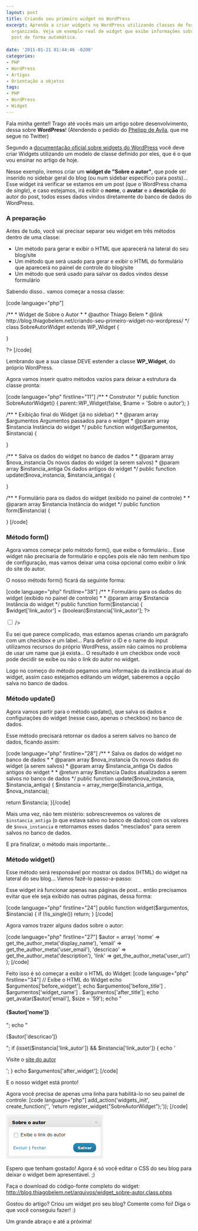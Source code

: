 ```yaml
---
layout: post
title: Criando seu primeiro widget no WordPress
excerpt: Aprenda a criar widgets no WordPress utilizando classes de forma fácil e
  organizada. Veja um exemplo real de widget que exibe informações sobre o autor do
  post de forma automática.

date: '2011-01-21 01:44:46 -0200'
categories:
- PHP
- WordPress
- Artigos
- Orientação a objetos
tags:
- PHP
- WordPress
- Widget
---
```

<p>Fala minha gente!! Trago até vocês mais um artigo sobre desenvolvimento, dessa sobre <strong>WordPress</strong>! (Atendendo o pedido do <a href="https://twitter.com/PhelippdeAvila" target="_blank">Phelipp de Avila</a>, que me segue no Twitter)</p>
<p>Segundo a <a href="http://codex.wordpress.org/Widgets_API" target="_blank">documentação oficial sobre widgets do WordPress</a> você deve criar Widgets utilizando um modelo de classe definido por eles, que é o que vou ensinar no artigo de hoje.</p>
<p>Nesse exemplo, iremos criar um <strong>widget de "Sobre o autor"</strong>, que pode ser inserido no sidebar geral do blog (ou num sidebar específico para posts)... Esse widget irá verificar se estamos em um post (que o WordPress chama de <em>single</em>), e caso estejamos, irá exibir o <strong>nome</strong>, o <strong>avatar</strong> e a <strong>descrição</strong> do autor do post, todos esses dados vindos diretamente do banco de dados do WordPress.</p>
<h3>A preparação</h3>
<p>Antes de tudo, você vai precisar separar seu widget em três métodos dentro de uma classe:</p>
<ul>
<li>Um método para gerar e exibir o HTML que aparecerá na lateral do seu blog/site</li>
<li>Um método que será usado para gerar e exibir o HTML do formulário que aparecerá no painel de controle do blog/site</li>
<li>Um método que será usado para salvar os dados vindos desse formulário</li>
</ul>
<p>Sabendo disso.. vamos começar a nossa classe:</p>
<p>[code language="php"]
<?php</p>
<p>/**
 * Widget de Sobre o Autor
 *
 * @author Thiago Belem <contato@thiagobelem.net>
 * @link http://blog.thiagobelem.net/criando-seu-primeiro-widget-no-wordpress/
 */
class SobreAutorWidget extends WP_Widget {</p>
<p>}</p>
<p>?>
[/code]</p>
<p>Lembrando que a sua classe DEVE estender a classe <strong>WP_Widget</strong>, do próprio WordPress.</p>
<p>Agora vamos inserir quatro métodos vazios para deixar a estrutura da classe pronta:</p>
<p>[code language="php" firstline="11"]
	/**
	 * Construtor
	 */
	public function SobreAutorWidget() { parent::WP_Widget(false, $name = 'Sobre o autor'); }</p>
<p>	/**
	 * Exibição final do Widget (já no sidebar)
	 *
	 * @param array $argumentos Argumentos passados para o widget
	 * @param array $instancia Instância do widget
	 */
	public function widget($argumentos, $instancia) {</p>
<p>	}</p>
<p>	/**
	 * Salva os dados do widget no banco de dados
	 *
	 * @param array $nova_instancia Os novos dados do widget (a serem salvos)
	 * @param array $instancia_antiga Os dados antigos do widget
	 */
	public function update($nova_instancia, $instancia_antiga) {			</p>
<p>	}</p>
<p>	/**
	 * Formulário para os dados do widget (exibido no painel de controle)
	 *
	 * @param array $instancia Instância do widget
	 */
	public function form($instancia) {	</p>
<p>	}
[/code]</p>
<h3>Método form()</h3>
<p>Agora vamos começar pelo método form(), que exibe o formulário... Esse widget não precisaria de formulário e opções pois ele não tem nenhum tipo de configuração, mas vamos deixar uma coisa opcional como exibir o link do site do autor.</p>
<p>O nosso método form() ficará da seguinte forma:</p>
<p>[code language="php" firstline="38"]
	/**
	 * Formulário para os dados do widget (exibido no painel de controle)
	 *
	 * @param array $instancia Instância do widget
	 */
	public function form($instancia) {
		$widget['link_autor'] = (boolean)$instancia['link_autor'];
		?>
		<p><label for="<?php echo $this->get_field_id('link_autor'); ?>"><input id="<?php echo $this->get_field_id('link_autor'); ?>" name="<?php echo $this->get_field_name('link_autor'); ?>" type="checkbox" value="1" <?php if ($widget['link_autor']) echo 'checked="checked"'; ?> /> <?php _e('Exibe o link do autor'); ?></label></p>
		<?php
	}[/code]</p>
<p>Eu sei que parece complicado, mas estamos apenas criando um parágrafo com um checkbox e um label... Para definir o ID e o name do input utilizamos recursos do próprio WordPress, assim não caímos no problema de usar um name que já exista... O resultado é um checkbox onde você pode decidir se exibe ou não o link do autor no widget.</p>
<p>Logo no começo do método pegamos uma informação da instância atual do widget, assim caso estejamos editando um widget, saberemos a opção salva no banco de dados.</p>
<h3>Método update()</h3>
<p>Agora vamos partir para o método update(), que salva os dados e configurações do widget (nesse caso, apenas o checkbox) no banco de dados.</p>
<p>Esse método precisará retornar os dados a serem salvos no banco de dados, ficando assim:</p>
<p>[code language="php" firstline="28"]
	/**
	 * Salva os dados do widget no banco de dados
	 *
	 * @param array $nova_instancia Os novos dados do widget (a serem salvos)
	 * @param array $instancia_antiga Os dados antigos do widget
	 *
	 * @return array $instancia Dados atualizados a serem salvos no banco de dados
	 */
	public function update($nova_instancia, $instancia_antiga) {
		$instancia = array_merge($instancia_antiga, $nova_instancia);</p>
<p>		return $instancia;
	}[/code]</p>
<p>Mais uma vez, não tem mistério: sobrescrevemos os valores de <code>$instancia_antiga</code> (o que estava salvo no banco de dados) com os valores de <code>$nova_instancia</code> e retornamos esses dados "mesclados" para serem salvos no banco de dados.</p>
<p>E pra finalizar, o método mais importante...</p>
<h3>Método widget()</h3>
<p>Esse método será responsável por mostrar os dados (HTML) do widget na lateral do seu blog... Vamos fazê-lo passo-a-passo:</p>
<p>Esse widget irá funcionar apenas nas páginas de post... então precisamos evitar que ele seja exibido nas outras páginas, dessa forma:</p>
<p>[code language="php" firstline="24"]
	public function widget($argumentos, $instancia) {
		if (!is_single()) return;
	}
[/code]</p>
<p>Agora vamos trazer alguns dados sobre o autor:</p>
<p>[code language="php" firstline="27"]
		$autor = array(
			'nome' => get_the_author_meta('display_name'),
			'email' => get_the_author_meta('user_email'),
			'descricao' => get_the_author_meta('description'),
			'link' => get_the_author_meta('user_url')
		);
[/code]</p>
<p>Feito isso é só começar a exibir o HTML do Widget:
[code language="php" firstline="34"]
		// Exibe o HTML do Widget
		echo $argumentos['before_widget'];
		echo $argumentos['before_title'] . $argumentos['widget_name'] . $argumentos['after_title'];
		echo get_avatar($autor['email'], $size = '59');
		echo "<h4>{$autor['nome']}</h4>";
		echo "<p>{$autor['descricao']}</p>";
		if (isset($instancia['link_autor']) && $instancia['link_autor']) {
			echo '<p>Visite o <a href="'. $autor['link'] .'" title="'. $autor['nome'] .'" rel="nofollow" target="_blank">site do autor</a></p>';
		}
		echo $argumentos['after_widget'];
[/code]</p>
<p>E o nosso widget está pronto!</p>
<p>Agora você precisa de apenas uma linha para habilitá-lo no seu painel de controle:
[code language="php"]
add_action('widgets_init', create_function('', 'return register_widget("SobreAutorWidget");'));
[/code]</p>
<p><img src="/assets/uploads/2011/01/1295580557334.png" alt="" title="Widget sobre o autor" width="263" height="120" class="size-full wp-image-1389" /></p>
<p>Espero que tenham gostado! Agora é só você editar o CSS do seu blog para deixar o widget bem apresentável. ;)</p>
<p>Faça o download do código-fonte completo do widget: <a href="/arquivos/widget_sobre-autor.class.phps" title="Widget - Sobre o autor (código fonte)" target="_blank">http://blog.thiagobelem.net/arquivos/widget_sobre-autor.class.phps</a></p>
<p>Gostou do artigo? Criou um widget pro seu blog? Comente como foi! Diga o que você conseguiu fazer! :)</p>
<p>Um grande abraço e até a próxima!</p>
